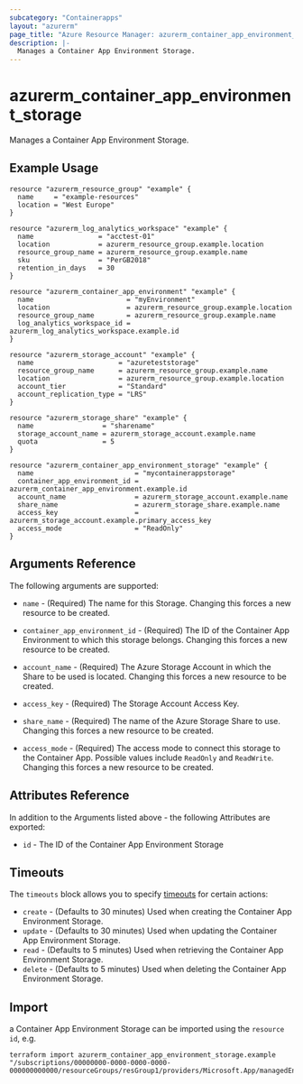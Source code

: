 ```yaml
---
subcategory: "Containerapps"
layout: "azurerm"
page_title: "Azure Resource Manager: azurerm_container_app_environment_storage"
description: |-
  Manages a Container App Environment Storage.
---
```


# azurerm_container_app_environment_storage

Manages a Container App Environment Storage.

## Example Usage

```hcl
resource "azurerm_resource_group" "example" {
  name     = "example-resources"
  location = "West Europe"
}

resource "azurerm_log_analytics_workspace" "example" {
  name                = "acctest-01"
  location            = azurerm_resource_group.example.location
  resource_group_name = azurerm_resource_group.example.name
  sku                 = "PerGB2018"
  retention_in_days   = 30
}

resource "azurerm_container_app_environment" "example" {
  name                       = "myEnvironment"
  location                   = azurerm_resource_group.example.location
  resource_group_name        = azurerm_resource_group.example.name
  log_analytics_workspace_id = azurerm_log_analytics_workspace.example.id
}

resource "azurerm_storage_account" "example" {
  name                     = "azureteststorage"
  resource_group_name      = azurerm_resource_group.example.name
  location                 = azurerm_resource_group.example.location
  account_tier             = "Standard"
  account_replication_type = "LRS"
}

resource "azurerm_storage_share" "example" {
  name                 = "sharename"
  storage_account_name = azurerm_storage_account.example.name
  quota                = 5
}

resource "azurerm_container_app_environment_storage" "example" {
  name                         = "mycontainerappstorage"
  container_app_environment_id = azurerm_container_app_environment.example.id
  account_name                 = azurerm_storage_account.example.name
  share_name                   = azurerm_storage_share.example.name
  access_key                   = azurerm_storage_account.example.primary_access_key
  access_mode                  = "ReadOnly"
}
```

## Arguments Reference

The following arguments are supported:

* `name` - (Required) The name for this Storage. Changing this forces a new resource to be created.

* `container_app_environment_id` - (Required) The ID of the Container App Environment to which this storage belongs. Changing this forces a new resource to be created.

* `account_name` - (Required) The Azure Storage Account in which the Share to be used is located. Changing this forces a new resource to be created.

* `access_key` - (Required) The Storage Account Access Key.

* `share_name` - (Required) The name of the Azure Storage Share to use. Changing this forces a new resource to be created.

* `access_mode` - (Required) The access mode to connect this storage to the Container App. Possible values include `ReadOnly` and `ReadWrite`. Changing this forces a new resource to be created.

## Attributes Reference

In addition to the Arguments listed above - the following Attributes are exported:

* `id` - The ID of the Container App Environment Storage


## Timeouts

The `timeouts` block allows you to specify [timeouts](https://www.terraform.io/docs/configuration/resources.html#timeouts) for certain actions:

* `create` - (Defaults to 30 minutes) Used when creating the Container App Environment Storage.
* `update` - (Defaults to 30 minutes) Used when updating the Container App Environment Storage.
* `read` - (Defaults to 5 minutes) Used when retrieving the Container App Environment Storage.
* `delete` - (Defaults to 5 minutes) Used when deleting the Container App Environment Storage.

## Import

a Container App Environment Storage can be imported using the `resource id`, e.g.

```shell
terraform import azurerm_container_app_environment_storage.example "/subscriptions/00000000-0000-0000-0000-000000000000/resourceGroups/resGroup1/providers/Microsoft.App/managedEnvironments/myEnvironmentstorages/mystorage"
```